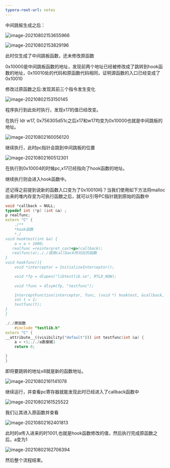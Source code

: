 ```yaml
---
typora-root-url: notes
---
```


中间跳板生成之后：

![image-20210802153655966](./image-20210802153655966.png)

![image-20210802153829196](./image-20210802153829196.png)

此时仅生成了中间跳板函数，还未修改原函数

0x10000是中间跳板函数的地址，发现前两个地址已经被修改成了跳转到hook函数的地址，0x10010处的代码和原函数代码相同，证明源函数的入口已经变成了0x10010





修改过原函数之后:发现其前三个指令发生变化

![image-20210802153150145](./image-20210802153150145.png)

程序执行到此处时执行，发现x17的值已经改变。

在执行 ldr    w17, 0x756305d51c之后x17和w17均变为0x10000也就是中间跳板的地址。

![image-20210802160056120](./image-20210802160056120.png)

继续执行，此时pc指针会跳到中间跳板的位置

![image-20210802160512301](./image-20210802160512301.png)

在执行到0x10004的时候pc,x17已经指向了hook函数的地址。

继续执行则会进入hook函数中。

还记得之前提到说新的函数入口变为了0x10010吗？当我们使用如下方法将malloc出来的堆内存变为可执行函数之后，就可以引导PC指针跳到原始的函数中

```c++
void *callback = NULL;
typedef int (*p) (int &a) ;
p realfunc;
extern "C" {
    ./**
    *hook函数
    *./
void hooktest(int &a) {
    a = a + 1000;
   realfunc =reinterpret_cast<p>(callback);
   realfunc(a);././调用callback所对应的函数
}
void hookfunc(){
    void *interceptor = InitializeInterceptor();

    void *fp = dlopen("libtestlib.so", RTLD_NOW);
   
    void *func = dlsym(fp, "testfunc");

    InterceptFunction(interceptor, func, (void *) hooktest, &callback, &intercept_error, nullptr);././开始hook，并将新的函数地址赋给callback
    int t = 1;
    testfunc(t);
}
}
```

```c++
././原函数
    #include "testlib.h"
extern "C" {
__attribute__((visibility("default"))) int testfunc(int &a) {
    a = +1;././a直接赋1
    return 0;

}
}

```



即将要跳转的地址x8就是新的函数地址。

![image-20210802161141078](./image-20210802161141078.png)

继续运行，并查看pc寄存器就能发现此时已经进入了callback函数中

![image-20210802161525522](./image-20210802161525522.png)

我们让其进入原函数并查看

![image-20210802162401813](./image-20210802162401813.png)

此时的a传入进来的时1001,也就是hook函数修改的值，然后执行完成原函数之后，a变为1

![image-20210802162706394](./image-20210802162706394.png)

然后整个流程结束。
